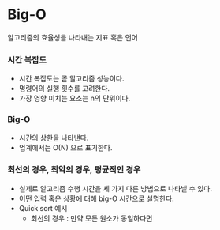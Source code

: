 
# Big-O
알고리즘의 효율성을 나타내는 지표 혹은 언어


### 시간 복잡도

- 시간 복잡도는 곧 알고리즘 성능이다.
- 명령어의 실행 횟수를 고려한다.
- 가장 영향 미치는 요소는 n의 단위이다.

### Big-O

- 시간의 상한을 나타낸다.
- 업계에서는 O(N) 으로 표기한다.

### 최선의 경우, 최악의 경우, 평균적인 경우

- 실제로 알고리즘 수행 시간을 세 가지 다른 방법으로 나타낼 수 있다.
- 어떤 입력 혹은 상황에 대해 big-O 시간으로 설명한다.
- Quick sort 예시
    - 최선의 경우 : 만약 모든 원소가 동일하다면 
